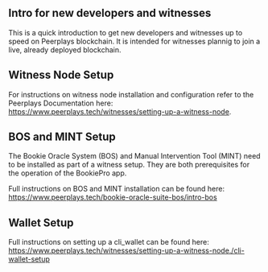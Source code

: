 Intro for new developers and witnesses
------------------------

This is a quick introduction to get new developers and witnesses up to speed on Peerplays blockchain. It is intended for witnesses plannig to join a live, already deployed blockchain.

Witness Node Setup
-----------------
For instructions on witness node installation and configuration refer to the Peerplays Documentation here:
https://www.peerplays.tech/witnesses/setting-up-a-witness-node.

 
BOS and MINT Setup
-----------------
The Bookie Oracle System (BOS) and Manual Intervention Tool (MINT) need to be installed as part of a witness setup.
They are both prerequisites for the operation of the BookiePro app.

Full instructions on BOS and MINT installation can be found here:
https://www.peerplays.tech/bookie-oracle-suite-bos/intro-bos


Wallet Setup
-----------------
Full instructions on setting up a cli_wallet can be found here:
https://www.peerplays.tech/witnesses/setting-up-a-witness-node./cli-wallet-setup
